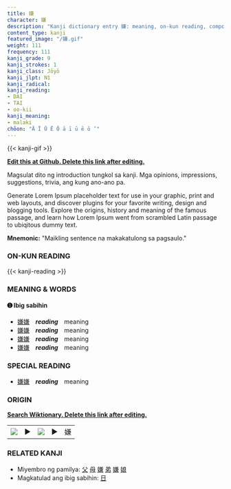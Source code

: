 ```yaml
---
title: 嫌
character: 嫌
description: "Kanji dictionary entry 嫌: meaning, on-kun reading, compounds, origin, related kanji"
content_type: kanji
featured_image: "/嫌.gif"
weight: 111
frequency: 111
kanji_grade: 9
kanji_strokes: 1
kanji_class: Jōyō
kanji_jlpt: N1
kanji_radical: 
kanji_reading: 
- DAI
- TAI
- oo-kii
kanji_meaning:
- malaki
chōon: "Ā Ī Ū Ē Ō ā ī ū ē ō ’"
---
```

[//]: # (Don't edit the line below. Kanji animated GIF code is automatically generated.)
{{< kanji-gif >}}

[//]: # (Edit below this line.)

**[Edit this at Github. Delete this link after editing.](https://github.com/tim0g/tim/tree/main/content/kanji/嫌/index.md)**

Magsulat dito ng introduction tungkol sa kanji. Mga opinions, impressions, suggestions, trivia, ang kung ano-ano pa.

Generate Lorem Ipsum placeholder text for use in your graphic, print and web layouts, and discover plugins for your favorite writing, design and blogging tools. Explore the origins, history and meaning of the famous passage, and learn how Lorem Ipsum went from scrambled Latin passage to ubiqitous dummy text.
 
**Mnemonic:** "Maikling sentence na makakatulong sa pagsaulo."

### ON-KUN READING

[//]: # (Don't edit the line below. ON-KUN READING code is automatically generated.)
{{< kanji-reading >}}

### MEANING & WORDS

#### ➊ **Ibig sabihin**
  - [嫌](../嫌)[嫌](../嫌)　***reading***　meaning
  - [嫌](../嫌)[嫌](../嫌)　***reading***　meaning
  - [嫌](../嫌)[嫌](../嫌)　***reading***　meaning
  - [嫌](../嫌)[嫌](../嫌)　***reading***　meaning

### SPECIAL READING
  - [嫌](../嫌)[嫌](../嫌)　***reading***　meaning

### ORIGIN

**[Search Wiktionary. Delete this link after editing.](https://wiktionary.org/wiki/嫌)**
<table class="kanji-table"><tr><td>
<img src="60px-嫌-bronze.svg.png">
</td><td>▶</td><td>
<img src="60px-嫌-oracle.svg.png">
</td><td>▶</td>
<td class="kanji-origin">嫌</td>
</tr></table>

### RELATED KANJI
- Miyembro ng pamilya: [父](../父) [母](../母) [嫌](../嫌) [弟](../弟) [嫌](../嫌) [娘](../娘)
- Magkatulad ang ibig sabihin: [日](../日)
